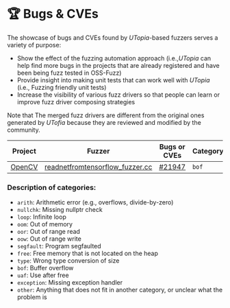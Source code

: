 # 🏆 Bugs & CVEs 

The showcase of bugs and CVEs found by *UTopia*-based fuzzers serves a variety of purpose:
- Show the effect of the fuzzing automation approach (i.e.,*UTopia* can help find more bugs in the projects that are already registered and have been being fuzz tested in OSS-Fuzz)
- Provide insight into making unit tests that can work well with *UTopia* (i.e., Fuzzing friendly unit tests)
- Increase the visibility of various fuzz drivers so that people can learn or improve fuzz driver composing strategies

Note that The merged fuzz drivers are different from the original ones generated by *UTofia* because they are reviewed and modified by the community.

Project | Fuzzer | Bugs or CVEs | Category 
----- | ----------- | ------ | ---------
[OpenCV](https://github.com/opencv/opencv) | [readnetfromtensorflow_fuzzer.cc](https://github.com/google/oss-fuzz/pull/7781) | [#21947](https://github.com/opencv/opencv/issues/21947) | `bof`




### Description of categories:

* `arith`: Arithmetic error (e.g., overflows, divide-by-zero)
* `nullchk`: Missing nullptr check
* `loop`: Infinite loop
* `oom`: Out of memory
* `oor`: Out of range read
* `oow`: Out of range write
* `segfault`: Program segfaulted
* `free`: Free memory that is not located on the heap
* `type`: Wrong type conversion of size
* `bof`: Buffer overflow
* `uaf`: Use after free
* `exception`: Missing exception handler
* `other`: Anything that does not fit in another category, or unclear what the problem is